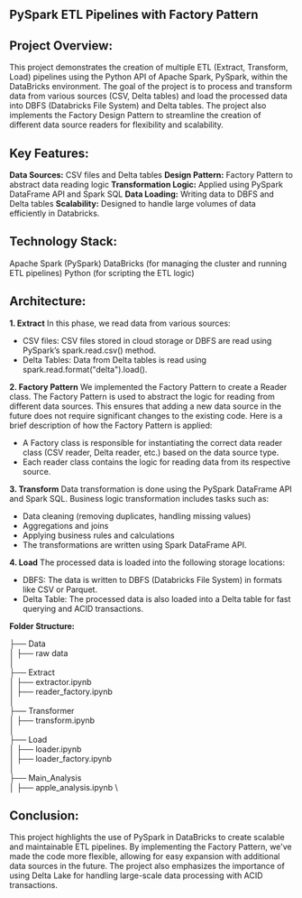 ## PySpark ETL Pipelines with Factory Pattern


## Project Overview:
This project demonstrates the creation of multiple ETL (Extract, Transform, Load) pipelines using the Python API of Apache Spark, PySpark, within the DataBricks environment. The goal of the project is to process and transform data from various sources (CSV, Delta tables) and load the processed data into DBFS (Databricks File System) and Delta tables. The project also implements the Factory Design Pattern to streamline the creation of different data source readers for flexibility and scalability.

## Key Features:
**Data Sources:** CSV files and Delta tables
**Design Pattern:** Factory Pattern to abstract data reading logic
**Transformation Logic:** Applied using PySpark DataFrame API and Spark SQL
**Data Loading:** Writing data to DBFS and Delta tables
**Scalability:** Designed to handle large volumes of data efficiently in Databricks.

## Technology Stack:
Apache Spark (PySpark)
DataBricks (for managing the cluster and running ETL pipelines)
Python (for scripting the ETL logic)

## Architecture:
**1. Extract**
In this phase, we read data from various sources:

* CSV files: CSV files stored in cloud storage or DBFS are read using PySpark’s spark.read.csv() method.
* Delta Tables: Data from Delta tables is read using spark.read.format("delta").load().

**2. Factory Pattern**
We implemented the Factory Pattern to create a Reader class. The Factory Pattern is used to abstract the logic for reading from different data sources. This ensures that adding a new data source in the future does not require significant changes to the existing code. Here is a brief description of how the Factory Pattern is applied:

* A Factory class is responsible for instantiating the correct data reader class (CSV reader, Delta reader, etc.) based on the data source type.
* Each reader class contains the logic for reading data from its respective source.

**3. Transform**
Data transformation is done using the PySpark DataFrame API and Spark SQL. Business logic transformation includes tasks such as:

* Data cleaning (removing duplicates, handling missing values)
* Aggregations and joins
* Applying business rules and calculations
* The transformations are written using Spark DataFrame API.

**4. Load**
The processed data is loaded into the following storage locations:

* DBFS: The data is written to DBFS (Databricks File System) in formats like CSV or Parquet.
* Delta Table: The processed data is also loaded into a Delta table for fast querying and ACID transactions.

**Folder Structure:**

├── Data \
│   ├── raw data  \
│ \
├── Extract \
│   ├── extractor.ipynb \
│   ├── reader_factory.ipynb \
│ \
├── Transformer \
│   ├── transform.ipynb \
│ \
├── Load \
│   ├── loader.ipynb \
│   ├── loader_factory.ipynb \
│ \
├── Main_Analysis \
│   ├── apple_analysis.ipynb \
    

## Conclusion:
This project highlights the use of PySpark in DataBricks to create scalable and maintainable ETL pipelines. By implementing the Factory Pattern, we've made the code more flexible, allowing for easy expansion with additional data sources in the future. The project also emphasizes the importance of using Delta Lake for handling large-scale data processing with ACID transactions.
